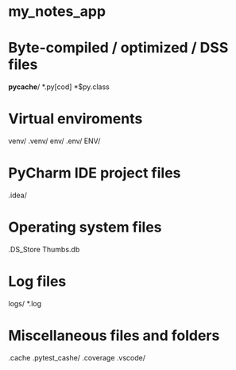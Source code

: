 # my_notes_app
# Byte-compiled / optimized / DSS files
__pycache__/
*.py[cod]
*$py.class

# Virtual enviroments 
venv/
.venv/
env/
.env/
ENV/

# PyCharm IDE project files
.idea/

# Operating system files
.DS_Store
Thumbs.db

# Log files
logs/
*.log

# Miscellaneous files and folders
.cache
.pytest_cashe/
.coverage
.vscode/
